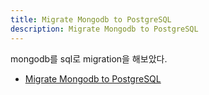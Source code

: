 ```yaml
---
title: Migrate Mongodb to PostgreSQL
description: Migrate Mongodb to PostgreSQL
---
```


mongodb를 sql로 migration을 해보았다.

- [Migrate Mongodb to PostgreSQL](https://gist.github.com/xx4159/546db9e63d38653d65918fbfdb5b825c)
